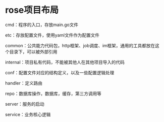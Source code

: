 # rose项目布局

cmd：程序的入口，存放main.go文件

etc：存放配置文件，使用yaml文件作为配置文件

common：公共能力代码包，http框架、job调度、im框架，通用的工具都放在这个目录下，可以被外部引用

internal：项目私有代码，不能被其他人在其他项目导入的代码

conf：配置文件对应的结构定义，以及一些配置逻辑处理

handler：定义路由

repo：数据库操作，数据库，缓存，第三方调用等

server：服务的启动

service：业务核心逻辑